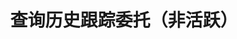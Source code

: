 ---
title: 查询历史跟踪委托（非活跃）
position_number: 19
type: get
description: /trade/entrust/track-list-history
parameters:
    -
        name: direction
        type: string
        mandatory: false
        default: NEXT
        description: 方向（PREV:上一页；NEXT:下一页）
        ranges: PREV;NEXT
    - 
        name: limit
        type: integer
        mandatory: false
        default: 10
        description: 条数
        ranges:
    -
        name: id
        type: integer
        mandatory: false
        default: N/A
        description:
        ranges:
    -
        name: endTime
        type: integer
        mandatory: false
        default: N/A
        description: 结束时间
        ranges:
    -
        name: startTime
        type: integer
        mandatory: false
        default: N/A
        description: 起始时间
        ranges: 
    -
        name: state
        type: string
        mandatory: false
        default: N/A
        description: 订单状态
        ranges: NOT_ACTIVATION;NOT_TRIGGERED;TRIGGERING;TRIGGERED;USER_REVOCATION;PLATFORM_REVOCATION;EXPIRED;DELEGATION_FAILED
    - 
        name: symbol
        type: string
        mandatory: false
        default: N/A
        description: 交易对
        ranges:
content_markdown: |-

               #### **限流规则**

               200/s/apikey
left_code_blocks:
    -
        code_block: "public void getTrackDetail() {\r\n\tString text = HttpUtil.get(URL + \"/data/api/v1/future-u/trade/entrust/track-list-history\");\r\n\tSystem.out.println(text);\r\n}"
        title: Java
        language: java
right_code_blocks:
    - code_block: |-
        {
         "msgInfo": {
            "code": "",
            "msg": ""
          },
          "msg": "",
          "data": {
            hasNext: true,               //是否有下一页
            hasPre: true,                //是否有上一页
            items:[
              "activationPrice": 0,      //激活价格，如果没有配置，则用当前价格为激活价格
              "avgPrice": 0,             //实际成交均价
              "callback": "",            //回调幅度配置 1比例 2固定
              "callbackVal": 0,          //回调幅度配置值，大于0
              "configActivation": false, //是否配置激活价格
              "createdTime": 0,          //创建时间
              "currentPrice": 0,         //下单时对应类型的实时价格，激活价格和下单行情价格比较，判断激活价格的方向
              "desc": "",                //描述，撤销、委托失败等描述
              "executedQty": 0,          //实际成交数量
              "orderSide": "",           //买卖方向
              "ordinary": true,          //
              "origQty": 0,              //数量（张）
              "positionSide": "",        //持仓方向
              "price": 0,                //订单价格
              "state": "",               //订单状态 NOT_ACTIVATION: 未激活；NOT_TRIGGERED：新建委托（未触发）；TRIGGERING：触发中；TRIGGERED：已触发；USER_REVOCATION：用户撤销；PLATFORM_REVOCATION：平台撤销（拒绝）；EXPIRED：已过期;DELEGATION_FAILED: 委托失败
              "stopPrice": 0,            //触发价格
              "symbol": "",              //交易对
              "trackId": 0,              //跟踪委托id
              "triggerPriceType": "",    //触发价格类型
              "updatedTime": 0           //更新时间
            ]
          },
          "code": 200
        }
      title: Response
      language: json
---